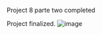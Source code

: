 Project 8 parte two completed

Project finalized. 
![image](https://github.com/lucasnsp/100DaysOfSwift/assets/122572631/c1229307-3a79-474c-b1b1-afc3527c4983)
